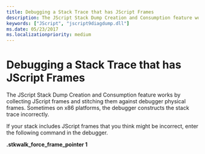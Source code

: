 ```yaml
---
title: Debugging a Stack Trace that has JScript Frames
description: The JScript Stack Dump Creation and Consumption feature works by collecting JScript frames and stitching them against debugger physical frames. 
keywords: ["JScript", "jscript9diagdump.dll"]
ms.date: 05/23/2017
ms.localizationpriority: medium
---
```


# Debugging a Stack Trace that has JScript Frames


The JScript Stack Dump Creation and Consumption feature works by collecting JScript frames and stitching them against debugger physical frames. Sometimes on x86 platforms, the debugger constructs the stack trace incorrectly.

If your stack includes JScript frames that you think might be incorrect, enter the following command in the debugger.

**.stkwalk\_force\_frame\_pointer 1**

 

 





